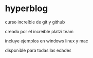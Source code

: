 # hyperblog
curso increíble de git y github

creado por el increíble platzi team

incluye ejemplos en windows linux y mac

disponible para todas las edades
